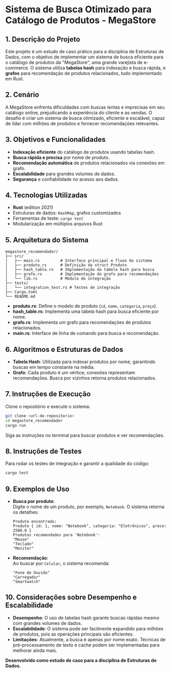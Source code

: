 # Sistema de Busca Otimizado para Catálogo de Produtos - MegaStore

## 1. Descrição do Projeto

Este projeto é um estudo de caso prático para a disciplina de Estruturas de Dados, com o objetivo de implementar um sistema de busca eficiente para o catálogo de produtos da "MegaStore", uma grande varejista de e-commerce. O sistema utiliza **tabelas hash** para indexação e busca rápida, e **grafos** para recomendação de produtos relacionados, tudo implementado em Rust.

## 2. Cenário

A MegaStore enfrenta dificuldades com buscas lentas e imprecisas em seu catálogo online, prejudicando a experiência do cliente e as vendas. O desafio é criar um sistema de busca otimizado, eficiente e escalável, capaz de lidar com milhões de produtos e fornecer recomendações relevantes.

## 3. Objetivos e Funcionalidades

- **Indexação eficiente** do catálogo de produtos usando tabelas hash.
- **Busca rápida e precisa** por nome de produto.
- **Recomendação automática** de produtos relacionados via conexões em grafo.
- **Escalabilidade** para grandes volumes de dados.
- **Segurança** e confiabilidade no acesso aos dados.

## 4. Tecnologias Utilizadas

- **Rust** (edition 2021)
- Estruturas de dados: `HashMap`, grafos customizados
- Ferramentas de teste: `cargo test`
- Modularização em múltiplos arquivos Rust

## 5. Arquitetura do Sistema

```
megastore_recomendador/
├── src/
│   ├── main.rs         # Interface principal e fluxo do sistema
│   ├── produto.rs      # Definição da struct Produto
│   ├── hash_table.rs   # Implementação da tabela hash para busca
│   ├── grafo.rs        # Implementação do grafo para recomendações
│   └── lib.rs          # Módulo de integração
├── tests/
│   └── integration_test.rs # Testes de integração
├── Cargo.toml
└── README.md
```

- **produto.rs**: Define o modelo de produto (`id`, `nome`, `categoria`, `preço`).
- **hash_table.rs**: Implementa uma tabela hash para busca eficiente por nome.
- **grafo.rs**: Implementa um grafo para recomendações de produtos relacionados.
- **main.rs**: Interface de linha de comando para busca e recomendação.

## 6. Algoritmos e Estruturas de Dados

- **Tabela Hash**: Utilizada para indexar produtos por nome, garantindo buscas em tempo constante na média.
- **Grafo**: Cada produto é um vértice; conexões representam recomendações. Busca por vizinhos retorna produtos relacionados.

## 7. Instruções de Execução

Clone o repositório e execute o sistema:

```bash
git clone <url-do-repositorio>
cd megastore_recomendador
cargo run
```

Siga as instruções no terminal para buscar produtos e ver recomendações.

## 8. Instruções de Testes

Para rodar os testes de integração e garantir a qualidade do código:

```bash
cargo test
```

## 9. Exemplos de Uso

- **Busca por produto**:  
  Digite o nome de um produto, por exemplo, `Notebook`. O sistema retorna os detalhes:
  ```
  Produto encontrado:
  Produto { id: 1, nome: "Notebook", categoria: "Eletrônicos", preco: 2500.0 }
  Produtos recomendados para 'Notebook':
  "Mouse"
  "Teclado"
  "Monitor"
  ```
- **Recomendação**:  
  Ao buscar por `Celular`, o sistema recomenda:  
  ```
  "Fone de Ouvido"
  "Carregador"
  "Smartwatch"
  ```

## 10. Considerações sobre Desempenho e Escalabilidade

- **Desempenho**: O uso de tabelas hash garante buscas rápidas mesmo com grandes volumes de dados.
- **Escalabilidade**: O sistema pode ser facilmente expandido para milhões de produtos, pois as operações principais são eficientes.
- **Limitações**: Atualmente, a busca é apenas por nome exato. Técnicas de pré-processamento de texto e cache podem ser implementadas para melhorar ainda mais.

**Desenvolvido como estudo de caso para a disciplina de Estruturas de Dados.**
